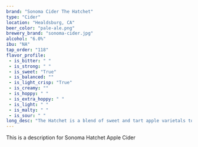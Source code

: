 ```yaml
---
brand: "Sonoma Cider The Hatchet"
type: "Cider"
location: "Healdsburg, CA"
beer_color: "pale-ale.png"
brewery_brand: "sonoma-cider.jpg"
alcohol: "6.0%"
ibu: "NA"
tap_order: "118"
flavor_profile:
 - is_bitter: " "
 - is_strong: " "
 - is_sweet: "True"
 - is_balanced: ""
 - is_light_crisp: "True"
 - is_creamy: ""
 - is_hoppy: " "
 - is_extra_hoppy: " "
 - is_light: " "
 - is_malty: " "
 - is_sour: " "
long_desc: "The Hatchet is a blend of sweet and tart apple varietals to yield a refreshing cider with noticeable complexity and a crisp, clean finish."
---
```


This is a description for Sonoma Hatchet Apple Cider